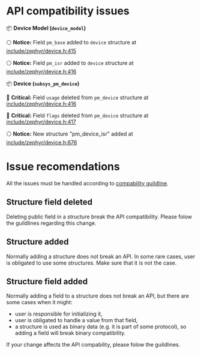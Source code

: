 # API compatibility issues

:package: **Device Model (`device_model`)**

:white_circle: **Notice:** Field `pm_base` added to `device` structure at [include/zephyr/device.h:415](https://github.com/doki-nordic/zephyr/pull/2/files#diff-6aea4492e95abb93e4d71f06c6cfe42b52c3b78a1edaa62416fc41927334d2b2R1)

:white_circle: **Notice:** Field `pm_isr` added to `device` structure at [include/zephyr/device.h:416](https://github.com/doki-nordic/zephyr/pull/2/files#diff-6aea4492e95abb93e4d71f06c6cfe42b52c3b78a1edaa62416fc41927334d2b2R1)

:package: **Device (`subsys_pm_device`)**

:red_circle: **Critical:** Field `usage` deleted from `pm_device` structure at [include/zephyr/device.h:416](https://github.com/doki-nordic/zephyr/pull/2/files#diff-6aea4492e95abb93e4d71f06c6cfe42b52c3b78a1edaa62416fc41927334d2b2R1)

:red_circle: **Critical:** Field `flags` deleted from `pm_device` structure at [include/zephyr/device.h:417](https://github.com/doki-nordic/zephyr/pull/2/files#diff-6aea4492e95abb93e4d71f06c6cfe42b52c3b78a1edaa62416fc41927334d2b2R1)

:white_circle: **Notice:** New structure "pm_device_isr" added at [include/zephyr/device.h:676](https://github.com/doki-nordic/zephyr/pull/2/files#diff-6aea4492e95abb93e4d71f06c6cfe42b52c3b78a1edaa62416fc41927334d2b2R1)

# Issue recomendations

All the issues must be handled according to [compability guildline](#aaaa).

## Structure field deleted

Deleting public field in a structure break the API compatibility.
Please folow the guildlines regarding this change.

## Structure added

Normally adding a structure does not break an API.
In some rare cases, user is obligated to use some structures.
Make sure that it is not the case.

## Structure field added

Normally adding a field to a structure does not break an API, but there are some cases when it might:
* user is responsible for initializing it,
* user is obligated to handle a value from that field,
* a structure is used as binary data (e.g. it is part of some protocol), so adding a field will break binary compatibility.

If your change affects the API compability, please folow the guildlines.

